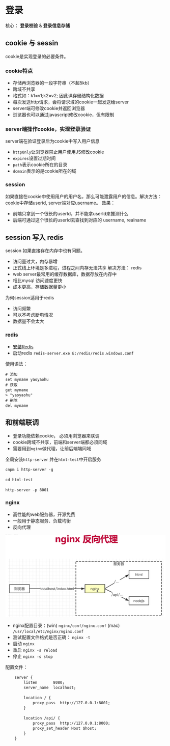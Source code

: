 # 登录
核心： **登录校验** & **登录信息存储**

## cookie 与 sessin
cookie是实现登录的必要条件。

### cookie特点

 - 存储再浏览器的一段字符串（不超5kb）
 - 跨域不共享
 - 格式如：k1=v1;k2=v2; 因此课存储结构化数据
 - 每次发送http请求，会将请求域的cookie一起发送给server
 - server端可修改cookie并返回浏览器
 - 浏览器也可以通过javascript修改cookie，但有限制

### server端操作cookie，实现登录验证
server端在验证登录后为cookie中写入用户信息
 - `httpOnly`让浏览器禁止用户使用JS修改cookie
 - `expires`设置过期时间
 - `path`表示cookie所在的目录
 - `domain`表示的是cookie所在的域

### session
如果直接在cookie中使用用户的用户名，那么可能泄露用户的信息。解决方法： cookie中存储userid, server端对应username。
效果：
 - 前端只拿到一个很长的userId，并不能拿userId来推测什么
 - 后端可通过这个很长的userId去查找到对应的 username, realname

## session 写入 redis
session 如果直接存在内存中也有问题。
 - 访问量过大，内存暴增
 - 正式线上环境是多进程，进程之间内存无法共享
解决方法： redis
 - web server最常用的缓存数据库，数据存放在内存中
 - 相比mysql 访问速度更快
 - 成本更高，存储数据量更小

为何session适用于redis
 - 访问频繁
 - 可以不考虑断电情况
 - 数据量不会太大

### redis
 - [安装Redis](https://www.runoob.com/redis/redis-install.html)
 - 启动redis  `redis-server.exe E:/redis/redis.windows.conf`

使用语法：
```
# 添加
set myname yaoyaohu
# 获取
get myname
> "yaoyaohu"
# 删除
del myname
```

## 和前端联调
 - 登录功能依赖cookie， 必须用浏览器来联调
 - cookie跨域不共享，前端和server端都必须同域
 - 需要用到`nginx`做代理，让前后端端同域

全局安装`http-server` 并在`html-test`中开启服务
```
cnpm i http-server -g

cd html-test

http-server -p 8001
```

### nginx
 - 高性能的web服务器，开源免费
 - 一般用于静态服务、负载均衡
 - 反向代理 

![反向代理](img/nginx-proxy.png)

 - nginx配置目录：(win) `nginx/conf/nginx.conf`  (mac) `/usr/local/etc/nginx/nginx.conf`
 - 测试配置文件格式是否正确： `nginx -t`
 - 启动 `nginx`
 - 重启 `nginx -s reload`
 - 停止 `nginx -s stop`


配置文件：
```
    server {
        listen       8080;
        server_name  localhost;
        
        location / {
            proxy_pass  http://127.0.0.1:8001;
        }

        location /api/ {
            proxy_pass  http://127.0.0.1:8000;
            proxy_set_header Host $host;
        }
    }
```